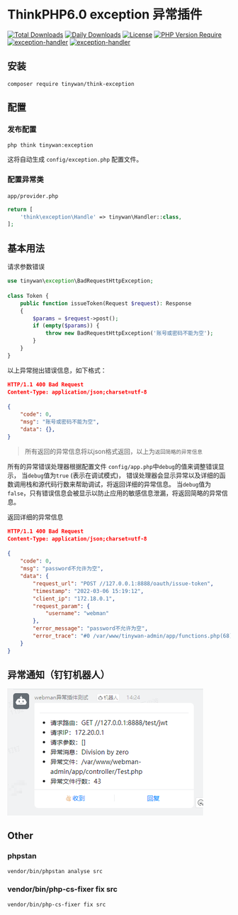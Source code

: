 # ThinkPHP6.0 exception 异常插件

[![Total Downloads](http://poser.pugx.org/tinywan/think-exception/downloads)](https://packagist.org/packages/tinywan/think-exception)
[![Daily Downloads](http://poser.pugx.org/tinywan/think-exception/d/daily)](https://packagist.org/packages/tinywan/think-exception)
[![License](http://poser.pugx.org/tinywan/think-exception/license)](https://packagist.org/packages/tinywan/think-exception)
[![PHP Version Require](http://poser.pugx.org/tinywan/think-exception/require/php)](https://packagist.org/packages/tinywan/think-exception)
[![exception-handler](https://img.shields.io/github/last-commit/tinywan/think-exception/main)]()
[![exception-handler](https://img.shields.io/github/v/tag/tinywan/think-exception?color=ff69b4)]()

## 安装

```phpregexp
composer require tinywan/think-exception
```

## 配置

### 发布配置

```phpregexp
php think tinywan:exception
```
这将自动生成 `config/exception.php` 配置文件。

### 配置异常类

`app/provider.php`

```php
return [
    'think\exception\Handle' => tinywan\Handler::class,
];
```

## 基本用法

请求参数错误
```php
use tinywan\exception\BadRequestHttpException;

class Token {
    public function issueToken(Request $request): Response
    {
        $params = $request->post();
        if (empty($params)) {
            throw new BadRequestHttpException('账号或密码不能为空');
        }
    }
}
```
以上异常抛出错误信息，如下格式：
```json
HTTP/1.1 400 Bad Request
Content-Type: application/json;charset=utf-8

{
    "code": 0,
    "msg": "账号或密码不能为空",
    "data": {},
}
```
> 所有返回的异常信息将以json格式返回，以上为`返回简略的异常信息`

所有的异常错误处理器根据配置文件 `config/app.php`中`debug`的值来调整错误显示， 当`debug`值为`true` (表示在调试模式)， 错误处理器会显示异常以及详细的函数调用栈和源代码行数来帮助调试，将返回详细的异常信息。 当`debug`值为`false`，只有错误信息会被显示以防止应用的敏感信息泄漏，将返回简略的异常信息。

返回详细的异常信息
```json
HTTP/1.1 400 Bad Request
Content-Type: application/json;charset=utf-8
        
{
    "code": 0,
    "msg": "password不允许为空",
    "data": {
        "request_url": "POST //127.0.0.1:8888/oauth/issue-token",
        "timestamp": "2022-03-06 15:19:12",
        "client_ip": "172.18.0.1",
        "request_param": {
            "username": "webman"
        },
        "error_message": "password不允许为空",
        "error_trace": "#0 /var/www/tinywan-admin/app/functions.php(68): Tinywan\\Validate\\Validate->check(Array)\n#1 /var/www/webman-admin/app/controller/Authentication.php(25): validate(Array, 'app\\\\common\\\\vali...')\n#2 /var/www/webman-admin/vendor/workerman/webman-framework/src/App.php(234): app\\controller\\Authentication->issueToken(Object(support\\Request))\n#3 /var/www/webman-admin/app/middleware/AccessControlMiddleware.php(26): Webman\\App::Webman\\{closure}(Object(support\\Request))\n#4 /var/www/webman-admin/vendor/workerman/webman-framework/src/App.php(228): app\\middleware\\AccessControlMiddleware->process(Object(support\\Request), Object(Closure))\n#5 /var/www/webman-admin/vendor/workerman/webman-framework/src/App.php(137): Webman\\App::Webman\\{closure}(Object(support\\Request))\n#6 /var/www/webman-admin/vendor/workerman/workerman/Connection/TcpConnection.php(638): Webman\\App->onMessage(Object(Workerman\\Connection\\TcpConnection), Object(support\\Request))\n#7 /var/www/webman-admin/vendor/workerman/workerman/Events/Select.php(295): Workerman\\Connection\\TcpConnection->baseRead(Resource id #254)\n#8 /var/www/webman-admin/vendor/workerman/workerman/Worker.php(2417): Workerman\\Events\\Select->loop()\n#9 /var/www/webman-admin/vendor/workerman/workerman/Worker.php(1541): Workerman\\Worker->run()\n#10 /var/www/webman-admin/vendor/workerman/workerman/Worker.php(1383): Workerman\\Worker::forkOneWorkerForLinux(Object(Workerman\\Worker))\n#11 /var/www/webman-admin/vendor/workerman/workerman/Worker.php(1357): Workerman\\Worker::forkWorkersForLinux()\n#12 /var/www/webman-admin/vendor/workerman/workerman/Worker.php(549): Workerman\\Worker::forkWorkers()\n#13 /var/www/webman-admin/start.php(87): Workerman\\Worker::runAll()\n#14 {main}"
    }
}
```

## 异常通知（钉钉机器人）

![dingtalk.png](dingtalk.png)

## Other

### phpstan

```phpregexp
vendor/bin/phpstan analyse src
```

### vendor/bin/php-cs-fixer fix src

```phpregexp
vendor/bin/php-cs-fixer fix src
```
